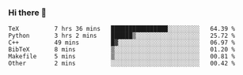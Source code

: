 ### Hi there 👋

<!--START_SECTION:waka-->

```text
TeX          7 hrs 36 mins   ████████████████░░░░░░░░░   64.39 %
Python       3 hrs 2 mins    ██████▒░░░░░░░░░░░░░░░░░░   25.72 %
C++          49 mins         █▓░░░░░░░░░░░░░░░░░░░░░░░   06.97 %
BibTeX       8 mins          ▒░░░░░░░░░░░░░░░░░░░░░░░░   01.20 %
Makefile     5 mins          ▒░░░░░░░░░░░░░░░░░░░░░░░░   00.81 %
Other        2 mins          ░░░░░░░░░░░░░░░░░░░░░░░░░   00.42 %
```

<!--END_SECTION:waka-->
